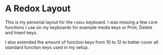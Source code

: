 # A Redox Layout

This is my personal layout for the `redox` keyboard. I was missing a few core functions I use on my keyboards for example media keys or Print, Delete and Insert keys.

I also extended the amount of function keys from 10 to 12 to better cover all standard function keys used in my setup.
